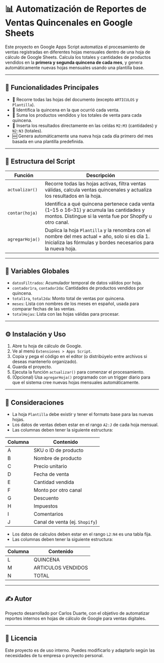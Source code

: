 # 📊 Automatización de Reportes de Ventas Quincenales en Google Sheets

Este proyecto en Google Apps Script automatiza el procesamiento de ventas registradas en diferentes hojas mensuales dentro de una hoja de cálculo de Google Sheets. Calcula los totales y cantidades de productos vendidos en la **primera y segunda quincena de cada mes**, y genera automáticamente nuevas hojas mensuales usando una plantilla base.

---

## 🚀 Funcionalidades Principales

- 🔄 Recorre todas las hojas del documento (excepto `ARTICULOS` y `Plantilla`).
- 📆 Identifica la quincena en la que ocurrió cada venta.
- 🧮 Suma los productos vendidos y los totales de venta para cada quincena.
- 🧾 Inserta los resultados directamente en las celdas `M2:M3` (cantidades) y `N2:N3` (totales).
- 🆕 Genera automáticamente una nueva hoja cada día primero del mes basada en una plantilla predefinida.

---

## 🧱 Estructura del Script

| Función        | Descripción |
|----------------|-------------|
| `actualizar()` | Recorre todas las hojas activas, filtra ventas válidas, calcula ventas quincenales y actualiza los resultados en la hoja. |
| `contar(hoja)` | Identifica a qué quincena pertenece cada venta (1–15 o 16–31) y acumula las cantidades y montos. Distingue si la venta fue por Shopify u otro canal. |
| `agregarHoja()`| Duplica la hoja `Plantilla` y la renombra con el nombre del mes actual + año, solo si es día 1. Inicializa las fórmulas y bordes necesarios para la nueva hoja. |

---

## 🧩 Variables Globales

- `datosFiltrados`: Acumulador temporal de datos válidos por hoja.
- `contador1ra`, `contador2da`: Cantidades de productos vendidos por quincena.
- `total1ra`, `total2da`: Monto total de ventas por quincena.
- `meses`: Lista con nombres de los meses en español, usada para comparar fechas de las ventas.
- `totalHojas`: Lista con las hojas válidas para procesar.

---

## ⚙️ Instalación y Uso

1. Abre tu hoja de cálculo de Google.
2. Ve al menú `Extensiones > Apps Script`.
3. Copia y pega el código en el editor (o distribúyelo entre archivos si deseas mantenerlo organizado).
4. Guarda el proyecto.
5. Ejecuta la función `actualizar()` para comenzar el procesamiento.
6. (Opcional) Usa `agregarHoja()` programado con un trigger diario para que el sistema cree nuevas hojas mensuales automáticamente.

---

## 📌 Consideraciones

- La hoja `Plantilla` debe existir y tener el formato base para las nuevas hojas.
- Los datos de ventas deben estar en el rango `A2:J` de cada hoja mensual.
- Las columnas deben tener la siguiente estructura:

| Columna | Contenido |
|---------|-----------|
| A       | SKU o ID de producto |
| B       | Nombre de producto |
| C       | Precio unitario |
| D       | Fecha de venta |
| E       | Cantidad vendida |
| F       | Monto por otro canal |
| G       | Descuento |
| H       | Impuestos |
| I       | Comentarios |
| J       | Canal de venta (ej. `Shopify`) |

- Los datos de calculos deben estar en el rango `L2:N4` es una tabla fija.
- Las columnas deben tener la siguiente estructura:

| Columna | Contenido |
|---------|-----------|
| L       | QUINCENA |
| M       | ARTICULOS VENDIDOS |
| N       | TOTAL |
	 	
---

## ✍️ Autor

Proyecto desarrollado por Carlos Duarte, con el objetivo de automatizar reportes internos en hojas de cálculo de Google para ventas digitales.

---

## 🧾 Licencia

Este proyecto es de uso interno. Puedes modificarlo y adaptarlo según las necesidades de tu empresa o proyecto personal.

